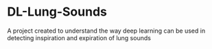 # DL-Lung-Sounds
A project created to understand the way deep learning can be used in detecting inspiration and expiration of lung sounds
